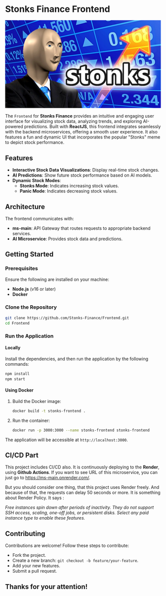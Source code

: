 # Stonks Finance Frontend
![](./readme_images/stonks-image.jpg)

The `Frontend` for **Stonks Finance** provides an intuitive and engaging user interface for visualizing stock data, analyzing trends, and exploring AI-powered predictions. Built with **ReactJS**, this frontend integrates seamlessly with the backend microservices, offering a smooth user experience. It also features a fun and dynamic UI that incorporates the popular "Stonks" meme to depict stock performance.

## Features
- **Interactive Stock Data Visualizations**: Display real-time stock changes.
- **AI Predictions**: Show future stock performance based on AI models.
- **Dynamic Stock Modes**:
  - **Stonks Mode**: Indicates increasing stock values.
  - **Panic Mode**: Indicates decreasing stock values.

## Architecture
The frontend communicates with:
- **ms-main**: API Gateway that routes requests to appropriate backend services.
- **AI Microservice**: Provides stock data and predictions.

## Getting Started

### Prerequisites
Ensure the following are installed on your machine:
- **Node.js** (v16 or later)
- **Docker** 

### Clone the Repository
```bash
git clone https://github.com/Stonks-Finance/Frontend.git
cd Frontend
```

### Run the Application

#### Locally
Install the dependencies, and then run the application by the following commands: 
```bash
npm install
npm start
```

#### Using Docker
1. Build the Docker image:
   ```bash
   docker build -t stonks-frontend .
   ```
2. Run the container:
   ```bash
   docker run -p 3000:3000 --name stonks-frontend stonks-frontend
   ```

The application will be accessible at `http://localhost:3000`.

## CI/CD Part
This project includes CI/CD also. It is continuously deploying to the **Render**, using **Github Actions**. If you want to see URL of this microservice, you can just go to <a href="https://ms-main.onrender.com/">https://ms-main.onrender.com/</a>. 

But you should consider one thing, that this project uses Render freely. And because of that, the requests can delay 50 seconds or more. It is something about Render Policy. It says : 

<i>
Free instances spin down after periods of inactivity. They do not support SSH access, scaling, one-off jobs, or persistent disks. Select any paid instance type to enable these features.
</i>

## Contributing
Contributions are welcome! Follow these steps to contribute:
* Fork the project.
* Create a new branch: `git checkout -b feature/your-feature`. 
* Add your new features.
* Submit a pull request. 

## Thanks for your attention! 
